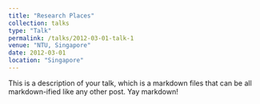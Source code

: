 ```yaml
---
title: "Research Places"
collection: talks
type: "Talk"
permalink: /talks/2012-03-01-talk-1
venue: "NTU, Singapore"
date: 2012-03-01
location: "Singapore"
---
```

This is a description of your talk, which is a markdown files that can be all markdown-ified like any other post. Yay markdown!
